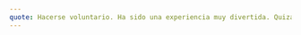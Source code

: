 ```yaml
---
quote: Hacerse voluntario. Ha sido una experiencia muy divertida. Quiza por el area a la que me asignaron, pero ser asistente mientras obsevas como funciona todo tras bambalinas es muy divertido.
---
```

